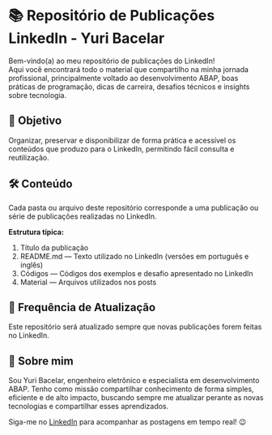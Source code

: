 # 📚 Repositório de Publicações LinkedIn - Yuri Bacelar
Bem-vindo(a) ao meu repositório de publicações do LinkedIn!  
Aqui você encontrará todo o material que compartilho na minha jornada profissional, principalmente voltado ao desenvolvimento ABAP, boas práticas de programação, dicas de carreira, desafios técnicos e insights sobre tecnologia.

## 📌 Objetivo
Organizar, preservar e disponibilizar de forma prática e acessível os conteúdos que produzo para o LinkedIn, permitindo fácil consulta e reutilização.

## 🛠️ Conteúdo
Cada pasta ou arquivo deste repositório corresponde a uma publicação ou série de publicações realizadas no LinkedIn.

**Estrutura típica:**
1. Título da publicação
2. README.md — Texto utilizado no LinkedIn (versões em português e inglês)
3. Códigos   — Códigos dos exemplos e desafio apresentado no LinkedIn
4. Material  — Arquivos utilizados nos posts

## 📅 Frequência de Atualização
Este repositório será atualizado sempre que novas publicações forem feitas no LinkedIn.

## 🚀 Sobre mim
Sou Yuri Bacelar, engenheiro eletrônico e especialista em desenvolvimento ABAP. Tenho como missão compartilhar conhecimento de forma simples, eficiente e de alto impacto, buscando sempre me atualizar perante as novas tecnologias e compartilhar esses aprendizados.

Siga-me no [LinkedIn][link-linkedin] para acompanhar as postagens em tempo real! 😉

[link-linkedin]: https://www.linkedin.com/in/yuribacelar/

